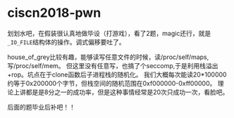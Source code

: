 # ciscn2018-pwn

划划水吧，在假装很认真地做毕设（打游戏），看了2题，magic还行，就是`_IO_FILE`结构体的操作。调式偏移要吐了。

house_of_grey比较有趣，能够读写任意文件的时候，读/proc/self/maps,写/proc/self/mem。
但这里没有任意写，也搞了个seccomp,于是利用栈溢出+rop。坑点在于clone函数后子进程栈的随机化。
我们大概每次能读20*100000 约等于0x200000个字节，但栈空间的随机范围在0xf000000-0xff00000。
理论上讲都是是8分之一的成功率，但是这种事情经常是20次只成功一次，看脸吧。

后面的题毕业后补吧！！

